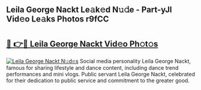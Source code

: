 ## Leila George Nackt Le𝚊k𝚎d N𝚞𝚍e - Part-yJl Vid𝚎o Le𝚊ks Photos r9fCC

# <h2><a href="http://fb9cng.evod.top/?m=Leila+George+Nackt">🔗 👉🔴 Leila George Nackt Vid𝚎o Ph𝚘t𝚘s</a></h2>

[![Leila George Nackt N𝚞d𝚎s](https://i.imgur.com/8V9OHl7.gif)](http://fb9cng.evod.top/?m=Leila+George+Nackt)
Social media personality Leila George Nackt, famous for sharing lifestyle and dance content, including dance trend performances and mini vlogs. Public servant Leila George Nackt, celebrated for their dedication to public service and commitment to the greater good. 

